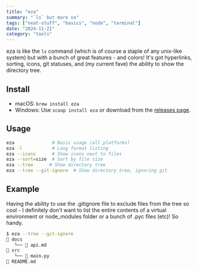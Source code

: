 ```yaml
---
title: "eza"
summary: "`ls` but more so"
tags: ["neat-stuff", "basics", "node", "terminal"]
date: "2024-11-21"
category: "tools"
---
```


eza is like the `ls` command (which is of course a staple of any unix-like system) but with a bunch of great features - and colors! It's got hyperlinks, sorting, icons, git statuses, and (my current fave) the ability to show the directory tree.

## Install
- macOS: `brew install eza`
- Windows: Use `scoop install eza` or download from the [releases page](https://github.com/oconnor663/eza/releases).

## Usage
```bash
eza              # Basic usage (all platforms)
eza -l           # Long format listing
eza --icons      # Show icons next to files
eza --sort=size  # Sort by file size
eza --tree      # Show directory tree
eza --tree --git-ignore  # Show directory tree, ignoring git
```

## Example
Having the ability to use the .gitignore file to exclude files from the tree so cool - I definitely don't want to list the entire contents of a virtual environment or node_modules folder or a bunch of .pyc files (etc)! So handy. 

```bash
$ eza --tree --git-ignore
📁 docs
   └── 📄 api.md
📁 src
   └── 🐍 main.py
📄 README.md
```

